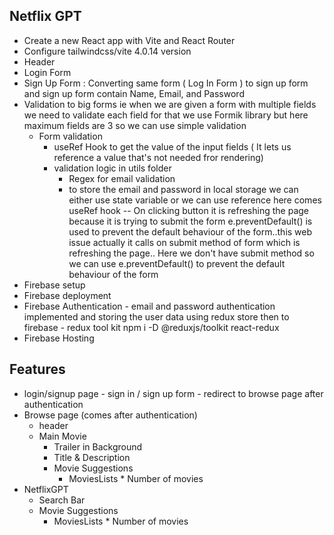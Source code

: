 
## Netflix GPT

- Create a new React app with Vite and     React Router
- Configure tailwindcss/vite 4.0.14 version
- Header
- Login Form
- Sign Up Form : Converting same form ( Log In Form ) to sign up form and sign up form contain Name, Email, and Password
- Validation to big forms ie when we are given a form with multiple fields we need to validate each field for that we use Formik library but here maximum fields are 3 so we can use simple validation
     - Form validation 
        - useRef Hook to get the value of the input fields ( It lets us reference a value that's not needed fror rendering)
        - validation logic in utils folder
            - Regex for email validation
            - to store the email and password in local storage we can either use state variable or we can use reference here comes useRef hook
            -- On clicking button it is refreshing the page because it is trying to submit the form e.preventDefault() is used to prevent the default behaviour of the form..this web issue
            actually it calls on submit method of form which is refreshing the page.. Here we don't have submit method so we can use e.preventDefault() to prevent the default behaviour of the form
- Firebase setup
- Firebase deployment
- Firebase Authentication 
        - email and password authentication implemented and storing the user data using redux store then to firebase
        - redux tool kit
          npm i -D @reduxjs/toolkit react-redux
- Firebase Hosting

## Features
- login/signup page
       - sign in / sign up form
       - redirect to browse page after authentication
- Browse page (comes after authentication)
    - header
    - Main Movie
        - Trailer in Background
        - Title & Description
        - Movie Suggestions
            - MoviesLists * Number of movies
- NetflixGPT
    - Search Bar
    - Movie Suggestions
        - MoviesLists * Number of movies

